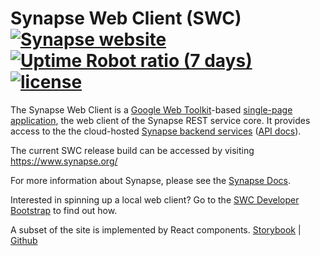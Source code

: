 # Synapse Web Client (SWC) [![Synapse website](https://img.shields.io/website-up-down-brightgreen-red/https/www.synapse.org.svg?label=synapse.org&style=flat-square)](https://www.synapse.org) [![Uptime Robot ratio (7 days)](https://img.shields.io/uptimerobot/ratio/7/m779300534-4f408b1654d840b82b911550.svg?style=flat-square)](https://stats.uptimerobot.com/mqmm6ILGx) [![license](https://img.shields.io/badge/License-Apache%202.0-blue.svg)](https://opensource.org/licenses/Apache-2.0)

The Synapse Web Client is a [Google Web Toolkit](http://www.gwtproject.org/)-based [single-page application](https://en.wikipedia.org/wiki/Single-page_application), the web client of the Synapse REST service core. It provides access to the the cloud-hosted [Synapse backend services](https://github.com/Sage-Bionetworks/Synapse-Repository-Services) ([API docs](https://rest-docs.synapse.org/rest/)).

The current SWC release build can be accessed by visiting https://www.synapse.org/

For more information about Synapse, please see the [Synapse Docs](http://docs.synapse.org/).

Interested in spinning up a local web client? Go to the [SWC Developer Bootstrap](https://sagebionetworks.jira.com/wiki/display/SWC/Developer+Bootstrap) to find out how.

A subset of the site is implemented by React components.  [Storybook](https://sage-bionetworks.github.io/synapse-web-monorepo/) | [Github](https://github.com/Sage-Bionetworks/synapse-web-monorepo/tree/main/packages/synapse-react-client)
